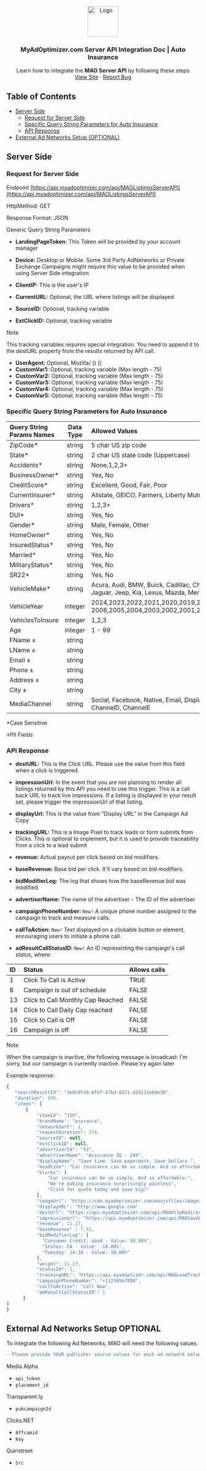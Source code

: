 <p align="center">
  <a href="https://myadoptimizer.com/">
    <img src="https://myadoptimizer.com/img/logo-blk.svg" alt="Logo" height="80">
  </a>
  <h3 align="center">MyAdOptimizer.com Server API Integration Doc | Auto Insurance</h3>
  <p align="center">
    Learn how to integrate the <strong>MAO Server API</strong> by following these steps
    <br />
    <a href="https://myadoptimizer.com">View Site</a>
    ·
    <a href="https://myadoptimizer.com/contact">Report Bug</a>
  </p>
</p>

## Table of Contents

* [Server Side](#server-side)
    * [Request for Server Side](#request-for-server-side)
    * [Specific Query String Parameters for Auto Insurance](#specific-query-string-parameters-for-auto-insurance)
    * [API Response](#api-response)
* [External Ad Networks Setup (OPTIONAL)](#external-ad-networks-setup-optional)

## Server Side

### Request for Server Side

Endpoint [https://api.myadoptimizer.com/api/MAOListingsServerAPI](https://api.myadoptimizer.com/api/MAOListingsServerAPI)

HttpMethod: GET

Response Format: JSON

Generic Query String Parameters

* **LandingPageToken:** This Token will be provided by your account manager
* **Device:** Desktop or Mobile. Some 3rd Party AdNetworks or Private Exchange Campaigns might require this value to be provided when using Server Side integration
* **ClientIP:** This is the user's IP
* **CurrentURL:** Optional, the URL where listings will be displayed
* **SourceID:** Optional, tracking variable

* **ExtClickID:** Optional, tracking variable
> [!NOTE]
> This tracking variables requires special integration. You need to append it to the destURL property from the results returned by API call.

* **UserAgent:** Optional,  Mozilla/<version> (<system-information>) <platform> (<platform-details>) <extensions>
* **CustomVar1:** Optional, tracking variable (Max length - 75)
* **CustomVar2:** Optional, tracking variable (Max length - 75)
* **CustomVar3:** Optional, tracking variable (Max length - 75)
* **CustomVar4:** Optional, tracking variable (Max length - 75)
* **CustomVar5:** Optional, tracking variable (Max length - 75)


<h3>Specific Query String Parameters for <strong>Auto Insurance</strong></h3>

| Query String Params Names | Data Type | Allowed Values |
| :------------------------ | :-------: | :------------- |
| ZipCode*                   | string    | 5 char US zip code              |
| State*                     | string    | 2 char US state code (Uppercase) |
| Accidents*                 | string    | None,1,2,3+ |
| BusinessOwner*             | string    | Yes, No |
| CreditScore*               | string    | Excellent, Good, Fair, Poor |
| CurrentInsurer*            | string    | Allstate, GEICO, Farmers, Liberty Mutual, Progressive, Nationwide, State Farm, Travelers, USAA, Other |
| Drivers*                   | string    | 1,2,3+ |
| DUI*                       | string    | Yes, No |
| Gender*                    | string    | Male, Female, Other |
| HomeOwner*                 | string    | Yes, No |
| InsuredStatus*             | string    | Yes, No |
| Married*                   | string    | Yes, No |
| MilitaryStatus*            | string    | Yes, No |
| SR22*                      | string    | Yes, No |
| VehicleMake*               | string    | Acura, Audi, BMW, Buick, Cadillac, Chevrolet, Chrysler ,Dodge, Ford ,GMC, Honda, Hyundai, Infiniti, Isuzu, Jaguar, Jeep, Kia, Lexus, Mazda, Mercedes, Mercury, Nissan, Porsche, Subaru, Toyota, Volvo, Other |
| VehicleYear               | integer   | 2024,2023,2022,2021,2020,2019,2018,2017,2016,2015,2014,2013,2012,2011,2010,2009,2008,2007, 2006,2005,2004,2003,2002,2001,2000,1999,1998,1997,1996,1995,1994,1993,1992, 1991, 1990 |
| VehiclesToInsure          | integer   | 1,2,3 |
| Age                       | integer   | 1 - 99 |
| FName ±                    | string    |  |
| LName ±                   | string    |  |
| Email ±                    | string    |  |
| Phone ±                    | string    |  |
| Address ±                  | string    |  |
| City ±                     | string    |  |
| MediaChannel                | string    | Social, Facebook, Native, Email, Display, SEM, SEO, SMS, Push, Affiliate, ChannelA, ChannelB, ChannelC, ChannelD, ChannelE |

*Case Sensitive

±PII Fields

### API Response

* **destURL:** This is the Click URL. Please use the value from this field when a click is triggered.

* **impressionUrl:** In the event that you are not planning to render all listings returned by this API you need to use this trigger. This is a call back URL to track live impressions. If a listing is displayed in your result set, please trigger the impressionUrl of that listing.

* **displayUrl:** This is the value from “Display URL” in the Campaign Ad Copy

* **trackingURL:** This is a Image Pixel to track leads or form submits from Clicks. This is optional to implement, but it is used to provide traceability from a click to a lead submit

* **revenue:** Actual payout per click based on bid modifiers.

* **baseRevenue:** Base bid per click. It'll vary based on bid modifiers.

* **bidModifierLog:** The log that shows  how the baseRevenue bid was modified.

* **advertiserName:** The name of the advertiser - The ID of the advertiser

* **campaignPhoneNumber:** `New!` A unique phone number assigned to the campaign to track and measure calls.

* **callToAction:** `New!` Text displayed on a clickable button or element, encouraging users to initiate a phone call.

* **adResultCallStatusID:** `New!` An ID representing the campaign's call status, where:

| ID | Status                           | Allows calls |
| :--| :------------------------------- | :------------|
|1   | Click To Call is Active          | TRUE         |  
|8   | Campaign is out of schedule      | FALSE        |
|13  | Click to Call Monthly Cap Reached| FALSE        |
|14  | Click to Call Daily Cap reached  | FALSE        |
|15  | Click to Call is Off             | FALSE        |
|16  | Campaign is off                  | FALSE        |

> [!NOTE]
> When the campaign is inactive, the following message is broadcast: I'm sorry, but our campaign is currently inactive. Please try again later


Example response: 
 ```javascript
{
    "searchResultId": "3e9c9fa9-bfb7-47bd-8221-d2d111ebde38",
    "duration": 595,
    "items": [
        {
            "itemId": "159",
            "brandName": "esurance",
            "networkSort": 1,
            "requestDuration": 374,
            "sourceID": null,
            "extClickID": null,
            "advertiserId": "53",
            "advertiserName": "Assurance IQ - 249",
            "displayName": "Save time. Save paperwork. Save Dollars.",
            "headline": "Car insurance can be so simple. And so affordable.&lt;br /&gt;We&#39;re making insurance surprisingly painless&lt;br /&gt;Click for quote today and save big!&lt;br /&gt;",
            "blurbs": [
                "Car insurance can be so simple. And so affordable.",
                "We're making insurance surprisingly painless",
                "Click for quote today and save big!"
            ],
            "imageUrl": "https://cdn.myadoptimizer.com/maojsfiles/images/LogoAdvertiser_000000_20f8cac8-121a-4d17-9a26-24d744b8b75b.JPG",
            "displayURL": "http://www.google.com"
            "destUrl": "https://api.myadoptimizer.com/api/MAOHttpRedirect?src=https://www.esurance.com/&LandingPageID=16&EventID=3e9c9fa9-bfb7-47bd-8221-d2d111ebde38&AdNetworkAPIID=16&cpc=11.27&Brand=esurance&Title=Save time. Save paperwork. Save Dollars.&CB=2mh319GLuFmMowM78sQmQw==&M=RatzBRmIdXToBqVWXvRlmw==&Weight=11.27&BidModifiers=50.00&NetworkAdID=159&SourceID=&LandingPageURL=",
            "impressionUrl": "https://api.myadoptimizer.com/api/MAOSaveResults?LandingPageID=26&AdNetworkAPIID=29&EventID=ae9540ce-7f31-405e-b21c-f11e7a2168b8&AdCampaignID=311&RequestTypeID=4",
            "revenue": 11.27,
            "baseRevenue" : 7.51,
            "bidModifierLog": [
              "Consumer Credit: Good - Value: 50.00%",
              "States: CA - Value: -10.00%",
              "Tuesday: 14:18 - Value: 10.00%"
            ],
            "weight": 11.27,
            "statusId": 1,
            "trackingURL": "https://api.myadoptizer.com/api/MAOLeadTracking?AdNetworkAPIID=27&LandingPageID=24&EventID=8b448cc4-da0b-4f70-b180-c0c883282a49&IP=128.1.1.1&AdCampaignID=168",
            "campaignPhoneNumber": "+11234567890",
            "callToAction": "Call Now",
            "adResultCallStatusID": 1
       }
 ]
}
```

## External Ad Networks Setup OPTIONAL

To integrate the following Ad Networks, MAO will need the following values.
```diff
- Please provide YOUR publisher source values for each ad network below.
```
Media Alpha
* `api_token` 
* `placement_id`

Transparent.ly
* `pubcampaignId`

Clicks.NET
* `Affcamid`
* `Key`

Quinstreet
* `Src`
